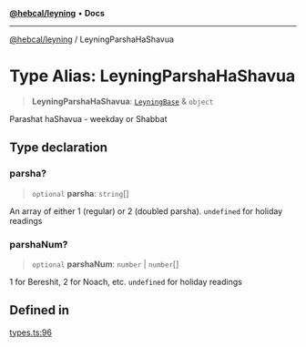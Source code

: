 [**@hebcal/leyning**](../README.md) • **Docs**

***

[@hebcal/leyning](../globals.md) / LeyningParshaHaShavua

# Type Alias: LeyningParshaHaShavua

> **LeyningParshaHaShavua**: [`LeyningBase`](LeyningBase.md) & `object`

Parashat haShavua - weekday or Shabbat

## Type declaration

### parsha?

> `optional` **parsha**: `string`[]

An array of either 1 (regular) or 2 (doubled parsha). `undefined` for holiday readings

### parshaNum?

> `optional` **parshaNum**: `number` \| `number`[]

1 for Bereshit, 2 for Noach, etc. `undefined` for holiday readings

## Defined in

[types.ts:96](https://github.com/hebcal/hebcal-leyning/blob/686daf91ca80e1487976aba775587a09727384c4/src/types.ts#L96)
